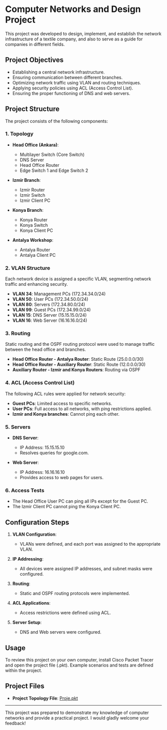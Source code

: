 
# Computer Networks and Design Project

This project was developed to design, implement, and establish the network infrastructure of a textile company, and also to serve as a guide for companies in different fields.

## Project Objectives

- Establishing a central network infrastructure.
- Ensuring communication between different branches.
- Optimizing network traffic using VLAN and routing techniques.
- Applying security policies using ACL (Access Control List).
- Ensuring the proper functioning of DNS and web servers.

## Project Structure

The project consists of the following components:

### 1. Topology

- **Head Office (Ankara)**: 
  - Multilayer Switch (Core Switch)
  - DNS Server
  - Head Office Router
  - Edge Switch 1 and Edge Switch 2

- **Izmir Branch**: 
  - Izmir Router
  - Izmir Switch
  - Izmir Client PC

- **Konya Branch**: 
  - Konya Router
  - Konya Switch
  - Konya Client PC

- **Antalya Workshop**:
  - Antalya Router
  - Antalya Client PC

### 2. VLAN Structure

Each network device is assigned a specific VLAN, segmenting network traffic and enhancing security.

- **VLAN 34**: Management PCs (172.34.34.0/24)
- **VLAN 50**: User PCs (172.34.50.0/24)
- **VLAN 80**: Servers (172.34.80.0/24)
- **VLAN 99**: Guest PCs (172.34.99.0/24)
- **VLAN 15**: DNS Server (15.15.15.0/24)
- **VLAN 16**: Web Server (16.16.16.0/24)

### 3. Routing

Static routing and the OSPF routing protocol were used to manage traffic between the head office and branches.

- **Head Office Router - Antalya Router**: Static Route (25.0.0.0/30)
- **Head Office Router - Auxiliary Router**: Static Route (12.0.0.0/30)
- **Auxiliary Router - Izmir and Konya Routers**: Routing via OSPF

### 4. ACL (Access Control List)

The following ACL rules were applied for network security:

- **Guest PCs**: Limited access to specific networks.
- **User PCs**: Full access to all networks, with ping restrictions applied.
- **Izmir and Konya branches**: Cannot ping each other.

### 5. Servers

- **DNS Server**:
  - IP Address: 15.15.15.10
  - Resolves queries for google.com.

- **Web Server**:
  - IP Address: 16.16.16.10
  - Provides access to web pages for users.

### 6. Access Tests

- The Head Office User PC can ping all IPs except for the Guest PC.
- The Izmir Client PC cannot ping the Konya Client PC.

## Configuration Steps

1. **VLAN Configuration**:
   - VLANs were defined, and each port was assigned to the appropriate VLAN.

2. **IP Addressing**:
   - All devices were assigned IP addresses, and subnet masks were configured.

3. **Routing**:
   - Static and OSPF routing protocols were implemented.

4. **ACL Applications**:
   - Access restrictions were defined using ACL.

5. **Server Setup**:
   - DNS and Web servers were configured.

## Usage

To review this project on your own computer, install Cisco Packet Tracer and open the project file (.pkt). Example scenarios and tests are defined within the project.

## Project Files

- **Project Topology File**: [Proje.pkt](./proje.pkt)

---

This project was prepared to demonstrate my knowledge of computer networks and provide a practical project. I would gladly welcome your feedback!
